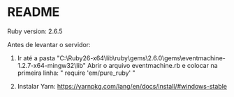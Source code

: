 # README

Ruby version: 2.6.5

Antes de levantar o servidor:
1) Ir até a pasta "C:\Ruby26-x64\lib\ruby\gems\2.6.0\gems\eventmachine-1.2.7-x64-mingw32\lib"
	Abrir o arquivo eventmachine.rb e colocar na primeira linha: " require 'em/pure_ruby' "

2) Instalar Yarn:
	https://yarnpkg.com/lang/en/docs/install/#windows-stable


